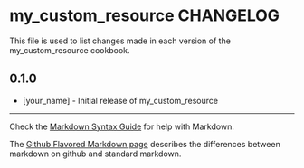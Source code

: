 # my_custom_resource CHANGELOG

This file is used to list changes made in each version of the my_custom_resource cookbook.

## 0.1.0
- [your_name] - Initial release of my_custom_resource

- - -
Check the [Markdown Syntax Guide](http://daringfireball.net/projects/markdown/syntax) for help with Markdown.

The [Github Flavored Markdown page](http://github.github.com/github-flavored-markdown/) describes the differences between markdown on github and standard markdown.
